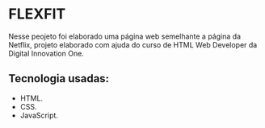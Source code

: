 # FLEXFIT

Nesse peojeto foi elaborado uma página web semelhante a página da Netflix, projeto elaborado com ajuda do curso de HTML Web Developer da Digital Innovation One.

## Tecnologia usadas:
- HTML.
- CSS.
- JavaScript.
